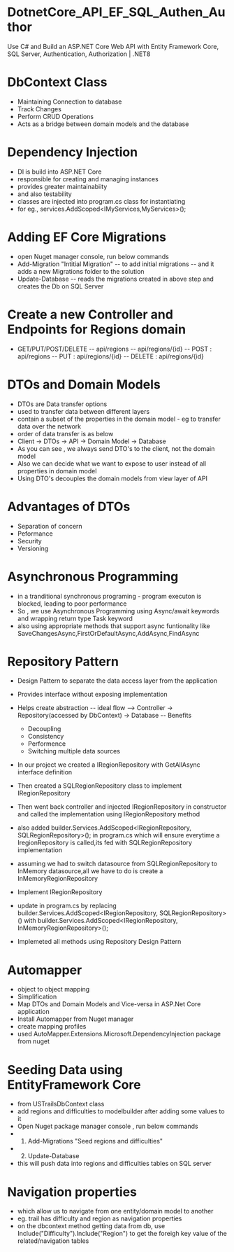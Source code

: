 # DotnetCore_API_EF_SQL_Authen_Author
Use C# and Build an ASP.NET Core Web API with Entity Framework Core, SQL Server, Authentication, Authorization | .NET8

# DbContext Class
- Maintaining Connection to database
- Track Changes
- Perform CRUD Operations
- Acts as a bridge between domain models and the database

# Dependency Injection
- DI is build into ASP.NET Core
- responsible for creating and managing instances
- provides greater maintainabiity
- and also testability
- classes are injected into program.cs class for instantiating
- for eg., services.AddScoped<IMyServices,MyServices>();

# Adding EF Core Migrations
- open Nuget manager console, run below commands
- Add-Migration "Intitial Migration" -- to add initial migrations -- and it adds a new Migrations folder to the solution
- Update-Database -- reads the migrations created in above step and creates the Db on SQL Server

# Create a new Controller and Endpoints for Regions domain
- GET/PUT/POST/DELETE
-- api/regions
-- api/regions/{id}
-- POST : api/regions
-- PUT : api/regions/{id}
-- DELETE : api/regions/{id}

# DTOs and Domain Models
- DTOs are Data transfer options
- used to transfer data between different layers
- contain a subset of the properties in the domain model - eg to transfer data over the network
- order of data transfer is as below
- Client -> DTOs -> API -> Domain Model -> Database
- As you can see , we always send DTO's to the client, not the domain model
- Also we can decide what we want to expose to user instead of all properties in domain model
- Using DTO's decouples the domain models from view layer of API

# Advantages of DTOs
- Separation of concern
- Peformance
- Security
- Versioning

# Asynchronous Programming
- in a tranditional synchronous programing - program executon is blocked, leading to poor performance
- So , we use Asynchronous Programming using Async/await keywords and wrapping return type Task keyword
- also using appropriate methods that support async funtionality like SaveChangesAsync,FirstOrDefaultAsync,AddAsync,FindAsync

# Repository Pattern
- Design Pattern to separate the data access layer from the application
- Provides interface without exposing implementation
- Helps create abstraction
-- ideal flow --> Controller -> Repository(accessed by DbContext) -> Database
-- Benefits
    - Decoupling
    - Consistency
    - Performence
    - Switching multiple data sources

- In our project we created a IRegionRepository with GetAllAsync interface definition
- Then created a SQLRegionRepository class to implement IRegionRepository 
- Then went back controller and injected IRegionRepository in constructor and called the implementation using IRegionRepository method 
- also added builder.Services.AddScoped<IRegionRepository, SQLRegionRepository>(); in program.cs which will ensure everytime a IregionRepository is called,its fed with SQLRegionRepository implementation

- assuming we had to switch datasource from SQLRegionRepository to InMemory datasource,all we have to do is create a InMemoryRegionRepository
- Implement IRegionRepository
- update in program.cs by replacing builder.Services.AddScoped<IRegionRepository, SQLRegionRepository>() with builder.Services.AddScoped<IRegionRepository, InMemoryRegionRepository>();

- Implemeted all methods using Repository Design Pattern

# Automapper
- object to object mapping
- Simplification
- Map DTOs and Domain Models and Vice-versa in ASP.Net Core application
- Install Automapper from Nuget manager
- create mapping profiles
- used AutoMapper.Extensions.Microsoft.DependencyInjection package from nuget
 
# Seeding Data using EntityFramework Core
- from USTrailsDbContext class
- add regions and difficulties to modelbuilder after adding some values to it
- Open Nuget package manager console , run below commands
- 1. Add-Migrations "Seed regions and difficulties"
- 2. Update-Database
- this will push data into regions and difficulties tables on SQL server

# Navigation properties 
- which allow us to navigate from one entity/domain model to another
- eg. trail has difficulty and region as navigation properties
- on the dbcontext method getting data from db, use Include("Difficulty").Include("Region") to get the foreigh key value of the related/navigation tables